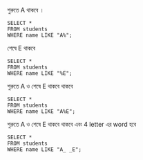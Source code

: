 শুরুতে A থাকবে । 
```
SELECT * 
FROM students 
WHERE name LIKE "A%";
```

শেষে E থাকবে
```
SELECT * 
FROM students 
WHERE name LIKE "%E";
```
শুরুতে A ও শেষে E থাকবে  থাকবে 
```
SELECT * 
FROM students 
WHERE name LIKE "A%E";
```

শুরুতে A ও শেষে E থাকবে  থাকবে এবং 4 letter এর word হবে 
```
SELECT * 
FROM students 
WHERE name LIKE "A_ _E";
```
